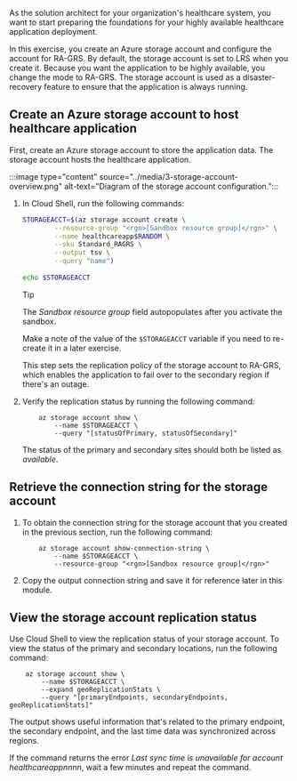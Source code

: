 As the solution architect for your organization's healthcare system, you want to start preparing the foundations for your highly available healthcare application deployment.

In this exercise, you create an Azure storage account and configure the account for RA-GRS. By default, the storage account is set to LRS when you create it. Because you want the application to be highly available, you change the mode to RA-GRS. The storage account is used as a disaster-recovery feature to ensure that the application is always running.

## Create an Azure storage account to host healthcare application

First, create an Azure storage account to store the application data. The storage account hosts the healthcare application.

:::image type="content" source="../media/3-storage-account-overview.png" alt-text="Diagram of the storage account configuration.":::

1. In Cloud Shell, run the following commands:

    ```bash
    STORAGEACCT=$(az storage account create \
            --resource-group "<rgn>[Sandbox resource group]</rgn>" \
            --name healthcareapp$RANDOM \
            --sku Standard_RAGRS \
            --output tsv \
            --query "name")
  
    echo $STORAGEACCT
    ```

    > [!TIP]
    > The *Sandbox resource group* field autopopulates after you activate the sandbox.

    Make a note of the value of the `$STORAGEACCT` variable if you need to re-create it in a later exercise.

    This step sets the replication policy of the storage account to RA-GRS, which enables the application to fail over to the secondary region if there's an outage.

1. Verify the replication status by running the following command:

    ```azurecli
        az storage account show \
            --name $STORAGEACCT \
            --query "[statusOfPrimary, statusOfSecondary]"
    ```

   The status of the primary and secondary sites should both be listed as *available*.

## Retrieve the connection string for the storage account

1. To obtain the connection string for the storage account that you created in the previous section, run the following command:

    ```azurecli
        az storage account show-connection-string \
            --name $STORAGEACCT \
            --resource-group "<rgn>[Sandbox resource group]</rgn>"
    ```

1. Copy the output connection string and save it for reference later in this module.

## View the storage account replication status

Use Cloud Shell to view the replication status of your storage account. To view the status of the primary and secondary locations, run the following command:

```azurecli
    az storage account show \
        --name $STORAGEACCT \
        --expand geoReplicationStats \
        --query "[primaryEndpoints, secondaryEndpoints, geoReplicationStats]"
```

The output shows useful information that's related to the primary endpoint, the secondary endpoint, and the last time data was synchronized across regions.

If the command returns the error *Last sync time is unavailable for account healthcareappnnnn*, wait a few minutes and repeat the command.
